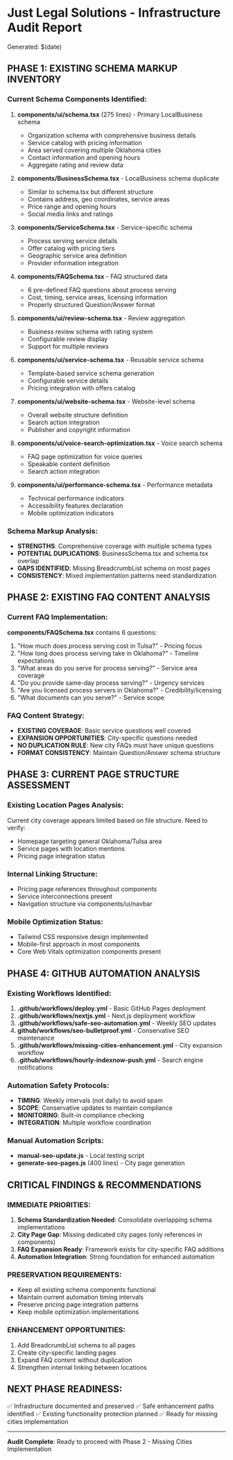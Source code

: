 
# Just Legal Solutions - Infrastructure Audit Report
Generated: $(date)

## PHASE 1: EXISTING SCHEMA MARKUP INVENTORY

### Current Schema Components Identified:
1. **components/ui/schema.tsx** (275 lines) - Primary LocalBusiness schema
   - Organization schema with comprehensive business details
   - Service catalog with pricing information
   - Area served covering multiple Oklahoma cities
   - Contact information and opening hours
   - Aggregate rating and review data

2. **components/BusinessSchema.tsx** - LocalBusiness schema duplicate
   - Similar to schema.tsx but different structure
   - Contains address, geo coordinates, service areas
   - Price range and opening hours
   - Social media links and ratings

3. **components/ServiceSchema.tsx** - Service-specific schema
   - Process serving service details
   - Offer catalog with pricing tiers
   - Geographic service area definition
   - Provider information integration

4. **components/FAQSchema.tsx** - FAQ structured data
   - 6 pre-defined FAQ questions about process serving
   - Cost, timing, service areas, licensing information
   - Properly structured Question/Answer format

5. **components/ui/review-schema.tsx** - Review aggregation
   - Business review schema with rating system
   - Configurable review display
   - Support for multiple reviews

6. **components/ui/service-schema.tsx** - Reusable service schema
   - Template-based service schema generation
   - Configurable service details
   - Pricing integration with offers catalog

7. **components/ui/website-schema.tsx** - Website-level schema
   - Overall website structure definition
   - Search action integration
   - Publisher and copyright information

8. **components/ui/voice-search-optimization.tsx** - Voice search schema
   - FAQ page optimization for voice queries
   - Speakable content definition
   - Search action integration

9. **components/ui/performance-schema.tsx** - Performance metadata
   - Technical performance indicators
   - Accessibility features declaration
   - Mobile optimization indicators

### Schema Markup Analysis:
- **STRENGTHS**: Comprehensive coverage with multiple schema types
- **POTENTIAL DUPLICATIONS**: BusinessSchema.tsx and schema.tsx overlap
- **GAPS IDENTIFIED**: Missing BreadcrumbList schema on most pages
- **CONSISTENCY**: Mixed implementation patterns need standardization

## PHASE 2: EXISTING FAQ CONTENT ANALYSIS

### Current FAQ Implementation:
**components/FAQSchema.tsx** contains 6 questions:
1. "How much does process serving cost in Tulsa?" - Pricing focus
2. "How long does process serving take in Oklahoma?" - Timeline expectations
3. "What areas do you serve for process serving?" - Service area coverage
4. "Do you provide same-day process serving?" - Urgency services
5. "Are you licensed process servers in Oklahoma?" - Credibility/licensing
6. "What documents can you serve?" - Service scope

### FAQ Content Strategy:
- **EXISTING COVERAGE**: Basic service questions well covered
- **EXPANSION OPPORTUNITIES**: City-specific questions needed
- **NO DUPLICATION RULE**: New city FAQs must have unique questions
- **FORMAT CONSISTENCY**: Maintain Question/Answer schema structure

## PHASE 3: CURRENT PAGE STRUCTURE ASSESSMENT

### Existing Location Pages Analysis:
Current city coverage appears limited based on file structure. Need to verify:
- Homepage targeting general Oklahoma/Tulsa area
- Service pages with location mentions
- Pricing page integration status

### Internal Linking Structure:
- Pricing page references throughout components
- Service interconnections present
- Navigation structure via components/ui/navbar

### Mobile Optimization Status:
- Tailwind CSS responsive design implemented
- Mobile-first approach in most components
- Core Web Vitals optimization components present

## PHASE 4: GITHUB AUTOMATION ANALYSIS

### Existing Workflows Identified:
1. **.github/workflows/deploy.yml** - Basic GitHub Pages deployment
2. **.github/workflows/nextjs.yml** - Next.js deployment workflow
3. **.github/workflows/safe-seo-automation.yml** - Weekly SEO updates
4. **github/workflows/seo-bulletproof.yml** - Conservative SEO maintenance
5. **.github/workflows/missing-cities-enhancement.yml** - City expansion workflow
6. **.github/workflows/hourly-indexnow-push.yml** - Search engine notifications

### Automation Safety Protocols:
- **TIMING**: Weekly intervals (not daily) to avoid spam
- **SCOPE**: Conservative updates to maintain compliance
- **MONITORING**: Built-in compliance checking
- **INTEGRATION**: Multiple workflow coordination

### Manual Automation Scripts:
- **manual-seo-update.js** - Local testing script
- **generate-seo-pages.js** (400 lines) - City page generation

## CRITICAL FINDINGS & RECOMMENDATIONS

### IMMEDIATE PRIORITIES:
1. **Schema Standardization Needed**: Consolidate overlapping schema implementations
2. **City Page Gap**: Missing dedicated city pages (only references in components)
3. **FAQ Expansion Ready**: Framework exists for city-specific FAQ additions
4. **Automation Integration**: Strong foundation for enhanced automation

### PRESERVATION REQUIREMENTS:
- Keep all existing schema components functional
- Maintain current automation timing intervals
- Preserve pricing page integration patterns
- Keep mobile optimization implementations

### ENHANCEMENT OPPORTUNITIES:
1. Add BreadcrumbList schema to all pages
2. Create city-specific landing pages
3. Expand FAQ content without duplication
4. Strengthen internal linking between locations

## NEXT PHASE READINESS:
✅ Infrastructure documented and preserved
✅ Safe enhancement paths identified
✅ Existing functionality protection planned
✅ Ready for missing cities implementation

---
**Audit Complete**: Ready to proceed with Phase 2 - Missing Cities Implementation
